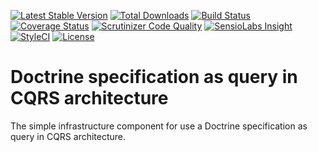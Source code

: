 [![Latest Stable Version](https://img.shields.io/packagist/v/gpslab/specification-query.svg?maxAge=3600&label=stable)](https://packagist.org/packages/gpslab/specification-query)
[![Total Downloads](https://img.shields.io/packagist/dt/gpslab/specification-query.svg?maxAge=3600)](https://packagist.org/packages/gpslab/specification-query)
[![Build Status](https://img.shields.io/travis/gpslab/specification-query.svg?maxAge=3600)](https://travis-ci.org/gpslab/specification-query)
[![Coverage Status](https://img.shields.io/coveralls/gpslab/specification-query.svg?maxAge=3600)](https://coveralls.io/github/gpslab/specification-query?branch=master)
[![Scrutinizer Code Quality](https://img.shields.io/scrutinizer/g/gpslab/specification-query.svg?maxAge=3600)](https://scrutinizer-ci.com/g/gpslab/specification-query/?branch=master)
[![SensioLabs Insight](https://img.shields.io/sensiolabs/i/a9e2cde7-1cbf-45bc-b89d-65c54f377967.svg?maxAge=3600&label=SLInsight)](https://insight.sensiolabs.com/projects/a9e2cde7-1cbf-45bc-b89d-65c54f377967)
[![StyleCI](https://styleci.io/repos/92381746/shield?branch=master)](https://styleci.io/repos/92381746)
[![License](https://img.shields.io/packagist/l/gpslab/specification-query.svg?maxAge=3600)](https://github.com/gpslab/specification-query)

# Doctrine specification as query in CQRS architecture

The simple infrastructure component for use a Doctrine specification as query in CQRS architecture.

